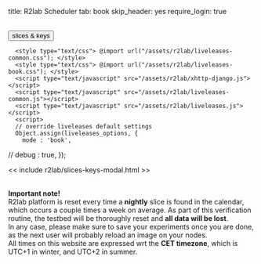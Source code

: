 title: R2lab Scheduler
tab: book
skip_header: yes
require_login: true

<div class="container">
  <div class="row">
    <div class="col-md-12">
      <div id='messages' style="display: none" class="" role="alert">
        <a class="close" onclick="$('.alert').hide()">×</a>
      </div>
      <div id='loading' style="display: none" class="alert alert-info" role="alert">
        <strong>Be patient!</strong> Loading information from server...
      </div>
    </div>
  </div>
  <br />
  <div class="row" id="all">
    <div class="col-md-2 no_padding">
      <div id="wrap">
        <div id="manage_slices_keys">
          <button type="button" data-toggle="modal" data-target="#slices_keys_modal"
	          class="fc-button fc-state-default fc-corner-left fc-corner-right sd">
		  slices & keys <span class='fa fa-gear'></span>
	  </button>
        </div>
        <div id="my-slices"></div>
        <div style="clear:both"></div>
      </div>
    </div>
    <div class="col-md-10">
      <div id="liveleases_container"></div>
      <script type="text/javascript" src="/assets/js/moment.min.js"></script>
      <script type="text/javascript" src="/assets/js/moment-round.js"></script>
      <script type="text/javascript" src="/assets/js/jquery-ui.fullcalendar-custom.min.js"></script>
      <script type="text/javascript" src="/assets/js/fullcalendar.min.js"></script>
      <script type="text/javascript" src="/assets/js/jquery.cookie-v141.min.js"></script>
      <style type="text/css"> @import url("/assets/css/fullcalendar.css"); </style>

      <style type="text/css"> @import url("/assets/r2lab/liveleases-common.css"); </style>
      <style type="text/css"> @import url("/assets/r2lab/liveleases-book.css"); </style>
      <script type="text/javascript" src="/assets/r2lab/xhttp-django.js"></script>
      <script type="text/javascript" src="/assets/r2lab/liveleases-common.js"></script>
      <script type="text/javascript" src="/assets/r2lab/liveleases.js"></script>
      <script>
      // override liveleases default settings 
      Object.assign(liveleases_options, {
        mode : 'book',
//      debug : true,
      });
      </script>
      <div id="current-slice" data-current-slice-color="#000"></div>
    </div>
  </div>

<!-- defines slices_keys_modal -->
<< include r2lab/slices-keys-modal.html >>

<br/>

<div class="alert alert-danger" role="alert" markdown="1">
<strong>Important note!</strong>
<br/>
R2lab platform is reset every time a <strong>nightly</strong> slice is found in the calendar,
which occurs a couple times a week on average.
As part of this verification routine, the testbed will be thoroughly reset and <strong>all data will be lost</strong>.
<br/>
In any case, please make sure to save your experiments once you are done,
as the next user will probably reload an image on your nodes.
<br/>
All times on this website are expressed wrt the <strong>CET timezone</strong>,
which is UTC+1 in winter, and UTC+2 in summer.
</div>

</div>
